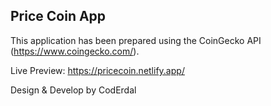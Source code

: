 ## Price Coin App

This application has been prepared using the CoinGecko API (https://www.coingecko.com/).

Live Preview: https://pricecoin.netlify.app/

Design & Develop by CodErdal